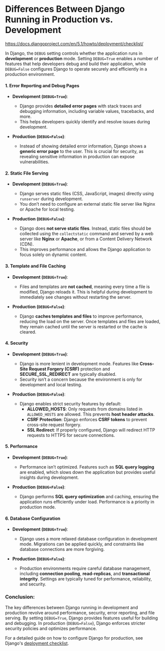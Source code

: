 # Differences Between Django Running in Production vs. Development

https://docs.djangoproject.com/en/5.1/howto/deployment/checklist/

In Django, the `DEBUG` setting controls whether the application runs in **development** or **production** mode. Setting `DEBUG=True` enables a number of features that help developers debug and build their application, while `DEBUG=False` configures Django to operate securely and efficiently in a production environment.

#### 1. **Error Reporting and Debug Pages**

- **Development (`DEBUG=True`)**:

  - Django provides **detailed error pages** with stack traces and debugging information, including variable values, tracebacks, and more.
  - This helps developers quickly identify and resolve issues during development.

- **Production (`DEBUG=False`)**:
  - Instead of showing detailed error information, Django shows a **generic error page** to the user. This is crucial for security, as revealing sensitive information in production can expose vulnerabilities.

#### 2. **Static File Serving**

- **Development (`DEBUG=True`)**:

  - Django serves static files (CSS, JavaScript, images) directly using `runserver` during development.
  - You don’t need to configure an external static file server like Nginx or Apache for local testing.

- **Production (`DEBUG=False`)**:
  - Django does **not serve static files**. Instead, static files should be collected using the `collectstatic` command and served by a web server like **Nginx** or **Apache**, or from a Content Delivery Network (CDN).
  - This improves performance and allows the Django application to focus solely on dynamic content.

#### 3. **Template and File Caching**

- **Development (`DEBUG=True`)**:

  - Files and templates are **not cached**, meaning every time a file is modified, Django reloads it. This is helpful during development to immediately see changes without restarting the server.

- **Production (`DEBUG=False`)**:
  - Django **caches templates and files** to improve performance, reducing the load on the server. Once templates and files are loaded, they remain cached until the server is restarted or the cache is cleared.

#### 4. **Security**

- **Development (`DEBUG=True`)**:

  - Django is more lenient in development mode. Features like **Cross-Site Request Forgery (CSRF)** protection and **SECURE_SSL_REDIRECT** are typically disabled.
  - Security isn’t a concern because the environment is only for development and local testing.

- **Production (`DEBUG=False`)**:
  - Django enables strict security features by default:
    - **ALLOWED_HOSTS**: Only requests from domains listed in `ALLOWED_HOSTS` are allowed. This prevents **host header attacks**.
    - **CSRF Protection**: Django enforces **CSRF tokens** to prevent cross-site request forgery.
    - **SSL Redirect**: If properly configured, Django will redirect HTTP requests to HTTPS for secure connections.

#### 5. **Performance**

- **Development (`DEBUG=True`)**:

  - Performance isn’t optimized. Features such as **SQL query logging** are enabled, which slows down the application but provides useful insights during development.

- **Production (`DEBUG=False`)**:
  - Django performs **SQL query optimization** and caching, ensuring the application runs efficiently under load. Performance is a priority in production mode.

#### 6. **Database Configuration**

- **Development (`DEBUG=True`)**:

  - Django uses a more relaxed database configuration in development mode. Migrations can be applied quickly, and constraints like database connections are more forgiving.

- **Production (`DEBUG=False`)**:
  - Production environments require careful database management, including **connection pooling**, **read-replicas**, and **transactional integrity**. Settings are typically tuned for performance, reliability, and security.

### Conclusion:

The key differences between Django running in development and production revolve around performance, security, error reporting, and file serving. By setting `DEBUG=True`, Django provides features useful for building and debugging. In production (`DEBUG=False`), Django enforces stricter security policies and optimizes performance.

For a detailed guide on how to configure Django for production, see Django's [deployment checklist](https://docs.djangoproject.com/en/stable/howto/deployment/checklist/).

